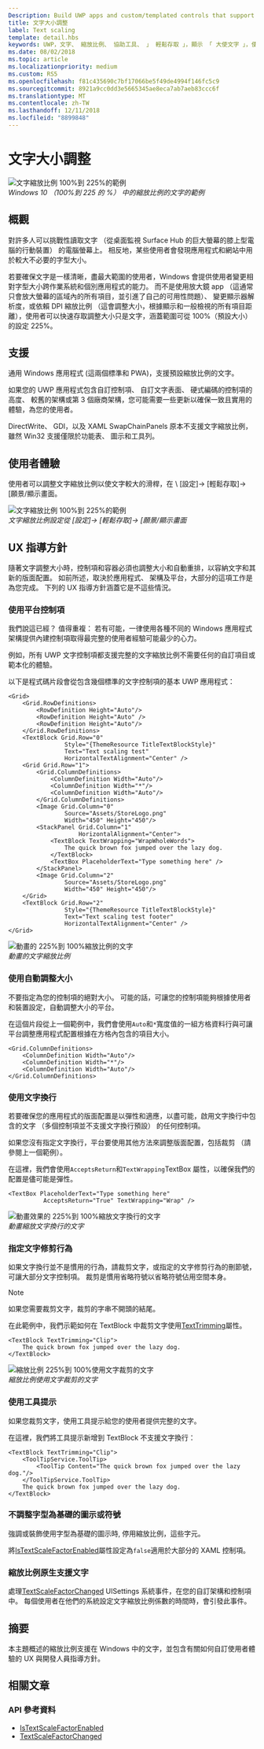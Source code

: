 ```yaml
---
Description: Build UWP apps and custom/templated controls that support platform text scaling.
title: 文字大小調整
label: Text scaling
template: detail.hbs
keywords: UWP，文字、 縮放比例、 協助工具、 」 輕鬆存取 」，顯示 「 大使文字 」，使用者互動，輸入
ms.date: 08/02/2018
ms.topic: article
ms.localizationpriority: medium
ms.custom: RS5
ms.openlocfilehash: f81c435690c7bf17066be5f49de4994f146fc5c9
ms.sourcegitcommit: 8921a9cc0dd3e5665345ae8eca7ab7aeb83ccc6f
ms.translationtype: MT
ms.contentlocale: zh-TW
ms.lasthandoff: 12/11/2018
ms.locfileid: "8899848"
---
```

# <a name="text-scaling"></a>文字大小調整

![文字縮放比例 100%到 225%的範例](images/coretext/text-scaling-news-hero-small.png)  
*Windows 10 （100%到 225 的 %） 中的縮放比例的文字的範例*

## <a name="overview"></a>概觀

對許多人可以挑戰性讀取文字 （從桌面監視 Surface Hub 的巨大螢幕的膝上型電腦的行動裝置） 的電腦螢幕上。 相反地，某些使用者會發現應用程式和網站中用於較大不必要的字型大小。

若要確保文字是一樣清晰，盡最大範圍的使用者，Windows 會提供使用者變更相對字型大小跨作業系統和個別應用程式的能力。 而不是使用放大鏡 app （這通常只會放大螢幕的區域內的所有項目，並引進了自己的可用性問題）、 變更顯示器解析度，或依賴 DPI 縮放比例 （這會調整大小，根據顯示和一般檢視的所有項目距離），使用者可以快速存取調整大小只是文字，涵蓋範圍可從 100%（預設大小） 的設定 225%。

## <a name="support"></a>支援

通用 Windows 應用程式 (這兩個標準和 PWA)，支援預設縮放比例的文字。

如果您的 UWP 應用程式包含自訂控制項、 自訂文字表面、 硬式編碼的控制項的高度、 較舊的架構或第 3 個廠商架構，您可能需要一些更新以確保一致且實用的體驗，為您的使用者。  

DirectWrite、 GDI，以及 XAML SwapChainPanels 原本不支援文字縮放比例，雖然 Win32 支援僅限於功能表、 圖示和工具列。  

<!-- If you want to support text scaling in your application with these frameworks, you’ll need to support the text scaling change event outlined below and provide alternative sizes for your UI and content.   -->

## <a name="user-experience"></a>使用者體驗

使用者可以調整文字縮放比例以使文字較大的滑桿，在 \ [設定]-> [輕鬆存取]-> [願景/顯示畫面。

![文字縮放比例 100%到 225%的範例](images/coretext/text-scaling-settings-100-small.png)  
*文字縮放比例設定從 [設定]-> [輕鬆存取]-> [願景/顯示畫面*

## <a name="ux-guidance"></a>UX 指導方針

隨著文字調整大小時，控制項和容器必須也調整大小和自動重排，以容納文字和其新的版面配置。 如前所述，取決於應用程式、 架構及平台，大部分的這項工作是為您完成。 下列的 UX 指導方針涵蓋它是不這些情況。

### <a name="use-the-platform-controls"></a>使用平台控制項

我們說這已經？ 值得重複： 若有可能，一律使用各種不同的 Windows 應用程式架構提供內建控制項取得最完整的使用者經驗可能最少的心力。

例如，所有 UWP 文字控制項都支援完整的文字縮放比例不需要任何的自訂項目或範本化的體驗。

以下是程式碼片段會從包含幾個標準的文字控制項的基本 UWP 應用程式：

``` xaml
<Grid>
    <Grid.RowDefinitions>
        <RowDefinition Height="Auto"/>
        <RowDefinition Height="Auto" />
        <RowDefinition Height="Auto"/>
    </Grid.RowDefinitions>
    <TextBlock Grid.Row="0" 
                Style="{ThemeResource TitleTextBlockStyle}"
                Text="Text scaling test" 
                HorizontalTextAlignment="Center" />
    <Grid Grid.Row="1">
        <Grid.ColumnDefinitions>
            <ColumnDefinition Width="Auto"/>
            <ColumnDefinition Width="*"/>
            <ColumnDefinition Width="Auto"/>
        </Grid.ColumnDefinitions>
        <Image Grid.Column="0" 
                Source="Assets/StoreLogo.png" 
                Width="450" Height="450"/>
        <StackPanel Grid.Column="1" 
                    HorizontalAlignment="Center">
            <TextBlock TextWrapping="WrapWholeWords">
                The quick brown fox jumped over the lazy dog.
            </TextBlock>
            <TextBox PlaceholderText="Type something here" />
        </StackPanel>
        <Image Grid.Column="2" 
                Source="Assets/StoreLogo.png" 
                Width="450" Height="450"/>
    </Grid>
    <TextBlock Grid.Row="2" 
                Style="{ThemeResource TitleTextBlockStyle}"
                Text="Text scaling test footer" 
                HorizontalTextAlignment="Center" />
</Grid>
```

![動畫的 225%到 100%縮放比例的文字](images/coretext/text-scaling.gif)  
*動畫的文字縮放比例*

### <a name="use-auto-sizing"></a>使用自動調整大小

不要指定為您的控制項的絕對大小。 可能的話，可讓您的控制項能夠根據使用者和裝置設定，自動調整大小的平台。  

在這個片段從上一個範例中，我們會使用`Auto`和`*`寬度值的一組方格資料行與可讓平台調整應用程式配置根據在方格內包含的項目大小。

``` xaml
<Grid.ColumnDefinitions>
    <ColumnDefinition Width="Auto"/>
    <ColumnDefinition Width="*"/>
    <ColumnDefinition Width="Auto"/>
</Grid.ColumnDefinitions>
```

### <a name="use-text-wrapping"></a>使用文字換行

若要確保您的應用程式的版面配置是以彈性和適應，以盡可能，啟用文字換行中包含的文字 （多個控制項並不支援文字換行預設） 的任何控制項。

如果您沒有指定文字換行，平台要使用其他方法來調整版面配置，包括裁剪 （請參閱上一個範例）。

在這裡，我們會使用`AcceptsReturn`和`TextWrapping`TextBox 屬性，以確保我們的配置是儘可能是彈性。

``` xaml
<TextBox PlaceholderText="Type something here" 
          AcceptsReturn="True" TextWrapping="Wrap" />
```

![動畫效果的 225%到 100%縮放文字換行的文字](images/coretext/text-scaling-textwrap.gif)  
*動畫縮放文字換行的文字*

### <a name="specify-text-trimming-behavior"></a>指定文字修剪行為

如果文字換行並不是慣用的行為，請裁剪文字，或指定的文字修剪行為的刪節號，可讓大部分文字控制項。 裁剪是慣用省略符號以省略符號佔用空間本身。

> [!NOTE]
> 如果您需要裁剪文字，裁剪的字串不開頭的結尾。

在此範例中，我們示範如何在 TextBlock 中裁剪文字使用[TextTrimming](https://docs.microsoft.com/uwp/api/windows.ui.xaml.controls.textblock.texttrimming)屬性。

``` xaml
<TextBlock TextTrimming="Clip">
    The quick brown fox jumped over the lazy dog.
</TextBlock>
```

![縮放比例 225%到 100%使用文字裁剪的文字](images/coretext/text-scaling-clipping-small.png)  
*縮放比例使用文字裁剪的文字*

### <a name="use-a-tooltip"></a>使用工具提示

如果您裁剪文字，使用工具提示給您的使用者提供完整的文字。

在這裡，我們將工具提示新增到 TextBlock 不支援文字換行：

``` xaml
<TextBlock TextTrimming="Clip">
    <ToolTipService.ToolTip>
        <ToolTip Content="The quick brown fox jumped over the lazy dog."/>
    </ToolTipService.ToolTip>
    The quick brown fox jumped over the lazy dog.
</TextBlock>
```

### <a name="dont-scale-font-based-icons-or-symbols"></a>不調整字型為基礎的圖示或符號

強調或裝飾使用字型為基礎的圖示時, 停用縮放比例，這些字元。

將[IsTextScaleFactorEnabled](https://docs.microsoft.com/uwp/api/windows.ui.xaml.controls.control.istextscalefactorenabled)屬性設定為`false`適用於大部分的 XAML 控制項。

### <a name="support-text-scaling-natively"></a>縮放比例原生支援文字

處理[TextScaleFactorChanged](https://docs.microsoft.com/uwp/api/windows.ui.viewmanagement.uisettings.textscalefactorchanged) UISettings 系統事件，在您的自訂架構和控制項中。 每個使用者在他們的系統設定文字縮放比例係數的時間時，會引發此事件。

## <a name="summary"></a>摘要

本主題概述的縮放比例支援在 Windows 中的文字，並包含有關如何自訂使用者體驗的 UX 與開發人員指導方針。

## <a name="related-articles"></a>相關文章

### <a name="api-reference"></a>API 參考資料

- [IsTextScaleFactorEnabled](https://docs.microsoft.com/uwp/api/windows.ui.xaml.controls.control.istextscalefactorenabled)
- [TextScaleFactorChanged](https://docs.microsoft.com/uwp/api/windows.ui.viewmanagement.uisettings.textscalefactorchanged)
